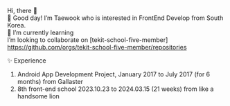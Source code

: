  Hi, there 👋 <br/>
  👀 Good day! I’m Taewook who is interested in FrontEnd Develop from South Korea.  <br/>
  🌱 I’m currently learning  <br/>
   I’m looking to collaborate on [tekit-school-five-member] <br/>
   https://github.com/orgs/tekit-school-five-member/repositories

✨ Experience
1. Android App Development Project, January 2017 to July 2017 (for 6 months) from Gallaster 
2. 8th front-end school  2023.10.23 to 2024.03.15 (21 weeks) from like a handsome lion


